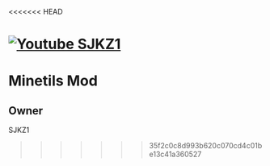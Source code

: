 <<<<<<< HEAD


[![Youtube SJKZ1](https://www.freeiconspng.com/thumbs/youtube-logo-png/youtube-logo-png-transparent-image-5.png)](https://www.youtube.com/channel/UCnSlRvxERbtATETjblk2ThQ)
=======
# Minetils Mod

## Owner

SJKZ1
>>>>>>> 35f2c0c8d993b620c070cd4c01be13c41a360527
